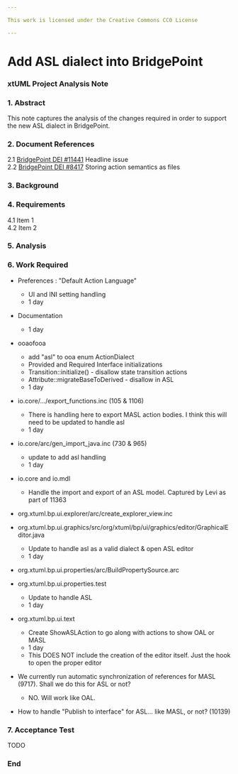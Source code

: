 ```yaml
---

This work is licensed under the Creative Commons CC0 License

---
```


# Add ASL dialect into BridgePoint
### xtUML Project Analysis Note


### 1. Abstract

This note captures the analysis of the changes required in order to support the 
new ASL dialect in BridgePoint.  

### 2. Document References

<a id="2.1"></a>2.1 [BridgePoint DEI #11441](https://support.onefact.net/issues/11441) Headline issue    
<a id="2.2"></a>2.2 [BridgePoint DEI #8417](https://support.onefact.net/issues/8417) Storing action semantics as files  

### 3. Background


### 4. Requirements

4.1 Item 1  
4.2 Item 2  

### 5. Analysis


### 6. Work Required

- Preferences : "Default Action Language"
    - UI and INI setting handling
    - 1 day
    
- Documentation
    - 1 day
    
- ooaofooa
  - add "asl" to ooa enum ActionDialect
  - Provided and Required Interface initializations
  - Transition::initialize() - disallow state transition actions
  - Attribute::migrateBaseToDerived - disallow in ASL
  - 1 day

- io.core/.../export_functions.inc (105 & 1106)
    - There is handling here to export MASL action bodies.  I think this will need
    to be updated to handle asl
    - 1 day
    
- io.core/arc/gen_import_java.inc (730 & 965)
    - update to add asl handling
    - 1 day

- io.core and io.mdl
    - Handle the import and export of an ASL model.  Captured by Levi as part of 11363
    
- org.xtuml.bp.ui.explorer/arc/create_explorer_view.inc
- org.xtuml.bp.ui.graphics/src/org/xtuml/bp/ui/graphics/editor/GraphicalEditor.java  
    - Update to handle asl as a valid dialect & open ASL editor
    - 1 day
    
- org.xtuml.bp.ui.properties/arc/BuildPropertySource.arc
- org.xtuml.bp.ui.properties.test
    - Update to handle ASL
    - 1 day
    
- org.xtuml.bp.ui.text
    - Create ShowASLAction to go along with actions to show OAL or MASL
    - 1 day
    - This DOES NOT include the creation of the editor itself.  Just the hook to 
    open the proper editor
    

- We currently run automatic synchronization of references for MASL (9717).  Shall we 
do this for ASL or not?
  - NO.  Will work like OAL.
    
- How to handle "Publish to interface" for ASL... like MASL, or not? (10139)


### 7. Acceptance Test

TODO

### End
